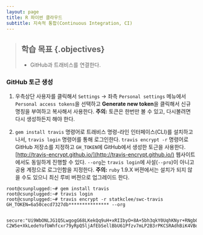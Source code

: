```yaml
---
layout: page
title: R 파이썬 클라우드
subtitle: 지속적 통합(Continuous Integration, CI)
---
```

> ## 학습 목표 {.objectives}
>
> *  GitHub과 트래비스를 연결한다.

### GitHub 토근 생성

1. 우측상단 사용자를 클릭해서 `Settings` &#8594; 좌측 `Personal settings` 메뉴에서 
`Personal access tokens`을 선택하고 **Generate new token**을 클릭해서 신규 명칭을 부여하고 복사해서 사용한다. **주의:** 토큰은 한번만 볼 수 있고, 다시볼려면 다시 생성하든지 해야 한다.

2. `gem install travis` 명령어로 트래비스 명령-라인 인터페이스(CLI)를 설치하고 나서, `travis login` 명령어를 통해 로그인한다. `travis encrypt -r` 명령어로 GitHub 저장소를 지정하고 `GH_TOKEN`에 GitHub에서 생성한 토근을 사용한다. [http://travis-encrypt.github.io/](http://travis-encrypt.github.io/) 웹사이트에서도 동일하게 진행할 수 있다. `--org`는 `travis login`에 사설(`--pro`)이 아니고 공용 계정으로 로그인함을 지정한다. **주의:** `ruby` 1.9.X 버젼에서는 설치가 되지 않을 수도 있으니 최신 루비 버젼으로 업그레이드 한다. 

~~~ {.input}
root@csunplugged:~# gem install travis
root@csunplugged:~# travis login
root@csunplugged:~# travis encrypt -r statkclee/swc-travis GH_TOKEN=6a50cecd7327db*************** --org
~~~


~~~ {.output}
  secure:"Ui9WbONLJG1Q5LwgogG68LKekQq9uH+xRIIbyO+8A+5bh3qkY0UqhKNyr+RNgb0MdrWwOJqROTqTb4aQNvCBQtCRezve+UVk1Oh/WNVp66eh7Sfu63nwQKC+l1FJGnmgPRONbXe/+9i7ZFhbQO+dTZa23W+9KC2YovnpSNKvj7c+oZPcV5zdpV/WCpSe4yJkiLML2JtYNTr15BsQ0mZu5zjgIKtYgOlrdp0tVubaOUmgyMm//J5B7SlABoOIz3+viYPjj9GkNjwlxgKc5DZIteSeaUNusgL6oiTWVI1j4FrKdrFY1CqGpDyRAoXbw1KxRyaYI32stwHcq4R2bLlzkjzvkcwCXwzBtT3E76qFIgdvmyit2mDNB9yrEVmP3KwUqUoYywzr5lIc4J+xSDJ1pancbKEb9WRu7sR1FciNliZA74+HUQvlr3JufPtZo3ApULfwp32lfPOiNPSuNGnjr
C2W5e+XkLedeYofbWhfcxr79yRpQ5ljAfEbSellBbU61Pfzv7mLP2B3rPKCSRAdhBiK4VBd/27cmjpso7n4v8QEjQRD56Upyu1laMOF3xijgMwBGEeGCIVMOANOP0Ud05X5y/4LHDM6qxXKMKovYfGJ/vd4f8+2CPcF4E9/Dgc72sWCc2CO1QFpc1RURByAaaPI934S/j3w8Pi30o+Tmfs="
~~~


